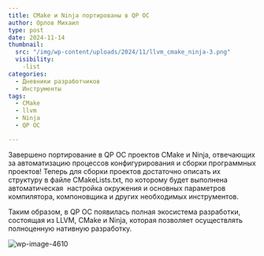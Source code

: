 ```yaml
---
title: CMake и Ninja портированы в QP ОС
author: Орлов Михаил
type: post
date: 2024-11-14
thumbnail:
  src: "/img/wp-content/uploads/2024/11/llvm_cmake_ninja-3.png"
  visibility:
    -list
categories:
  - Дневники разработчиков
  - Инструменты
tags:
  - CMake
  - llvm
  - Ninja
  - QP ОС

---
```

Завершено портирование в QP OC проектов CMake и Ninja, отвечающих за автоматизацию процессов конфигурирования и сборки программных проектов! Теперь для сборки проектов достаточно описать их структуру в файле CMakeLists.txt, по которому будет выполнена автоматическая  настройка окружения и основных параметров компилятора, компоновщика и других необходимых инструментов.

<!--more-->

Таким образом, в QP ОС появилась полная экосистема разработки, состоящая из LLVM, CMake и Ninja, которая позволяет осуществлять полноценную нативную разработку.

![wp-image-4610](/img/wp-content/uploads/2024/11/14.11.2024-11.07.53.png) 

  